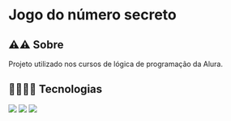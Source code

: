 <h1>Jogo do número secreto</h1>

<h2>⚠️⚠️ Sobre</h2>
<p>Projeto utilizado nos cursos de lógica de programação da Alura.</p>

## 🧑‍💻🧑‍💻 Tecnologias
<div>
  <img src="https://img.shields.io/badge/HTML-239120?style=for-the-badge&logo=html5&logoColor=white">
  <img src="https://img.shields.io/badge/CSS-239120?&style=for-the-badge&logo=css3&logoColor=white">
  <img src="https://img.shields.io/badge/JavaScript-F7DF1E?style=for-the-badge&logo=javascript&logoColor=black">
</div>
